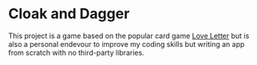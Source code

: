 # Cloak and Dagger

This project is a game based on the popular card game [Love Letter](https://boardgamegeek.com/boardgame/129622/love-letter) but is also a personal endevour to improve my coding skills but writing an app from scratch with no third-party libraries.
